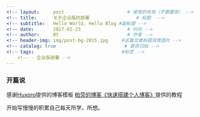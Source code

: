 ```yaml
---
<!-- layout:     post                       # 使用的布局（不需要改） -->
<!-- title:      关于企业版的部署                 # 标题  -->
<!-- subtitle:   Hello World, Hello Blog #副标题 -->
<!-- date:       2017-02-23                 # 时间 -->
<!-- author:     BY                         # 作者 -->
<!-- header-img: img/post-bg-2015.jpg     #这篇文章标题背景图片 -->
<!-- catalog: true                         # 是否归档 -->
<!-- tags:                                #标签 -->
    <!-- - 企业版部署 -->
---
```



### 开篇说

感谢[Huxpro](https://github.com/huxpro)提供的博客模板
[柏荧的博客《快速搭建个人博客》](http://www.jianshu.com/p/e68fba58f75c)提供的教程

开始写慢慢的积累自己每天所学，所想。